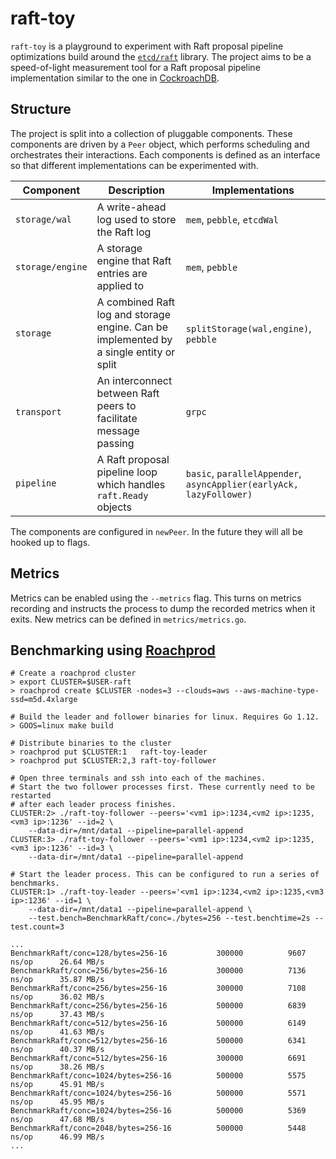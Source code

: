 # raft-toy

`raft-toy` is a playground to experiment with Raft proposal pipeline optimizations
build around the [`etcd/raft`](https://github.com/etcd-io/etcd/tree/master/raft)
library. The project aims to be a speed-of-light measurement tool for a Raft
proposal pipeline implementation similar to the one in [CockroachDB](https://github.com/cockroachdb/cockroach).

## Structure

The project is split into a collection of pluggable components. These components
are driven by a `Peer` object, which performs scheduling and orchestrates their
interactions. Each components is defined as an interface so that different
implementations can be experimented with.

| Component        |  Description                                                                           |  Implementations |
|------------------|----------------------------------------------------------------------------------------|------------------|
| `storage/wal`    | A write-ahead log used to store the Raft log                                           | `mem`, `pebble`, `etcdWal` |
| `storage/engine` | A storage engine that Raft entries are applied to                                      | `mem`, `pebble` |
| `storage`        | A combined Raft log and storage engine. Can be implemented by a single entity or split | `splitStorage(wal,engine)`, `pebble` |
| `transport`      | An interconnect between Raft peers to facilitate message passing                       | `grpc` |
| `pipeline`       | A Raft proposal pipeline loop which handles `raft.Ready` objects                       | `basic`, `parallelAppender`, `asyncApplier(earlyAck, lazyFollower)` |

The components are configured in `newPeer`. In the future they will all be hooked up to flags.

## Metrics

Metrics can be enabled using the `--metrics` flag. This turns on metrics
recording and instructs the process to dump the recorded metrics when it exits.
New metrics can be defined in `metrics/metrics.go`.

## Benchmarking using [Roachprod](https://github.com/cockroachdb/cockroach/tree/master/pkg/cmd/roachprod)

```
# Create a roachprod cluster
> export CLUSTER=$USER-raft
> roachprod create $CLUSTER -nodes=3 --clouds=aws --aws-machine-type-ssd=m5d.4xlarge

# Build the leader and follower binaries for linux. Requires Go 1.12.
> GOOS=linux make build

# Distribute binaries to the cluster
> roachprod put $CLUSTER:1   raft-toy-leader
> roachprod put $CLUSTER:2,3 raft-toy-follower

# Open three terminals and ssh into each of the machines.
# Start the two follower processes first. These currently need to be restarted
# after each leader process finishes.
CLUSTER:2> ./raft-toy-follower --peers='<vm1 ip>:1234,<vm2 ip>:1235,<vm3 ip>:1236' --id=2 \
    --data-dir=/mnt/data1 --pipeline=parallel-append
CLUSTER:3> ./raft-toy-follower --peers='<vm1 ip>:1234,<vm2 ip>:1235,<vm3 ip>:1236' --id=3 \
    --data-dir=/mnt/data1 --pipeline=parallel-append

# Start the leader process. This can be configured to run a series of benchmarks.
CLUSTER:1> ./raft-toy-leader --peers='<vm1 ip>:1234,<vm2 ip>:1235,<vm3 ip>:1236' --id=1 \
    --data-dir=/mnt/data1 --pipeline=parallel-append \
    --test.bench=BenchmarkRaft/conc=./bytes=256 --test.benchtime=2s --test.count=3

...
BenchmarkRaft/conc=128/bytes=256-16       	  300000	      9607 ns/op	  26.64 MB/s
BenchmarkRaft/conc=256/bytes=256-16       	  300000	      7136 ns/op	  35.87 MB/s
BenchmarkRaft/conc=256/bytes=256-16       	  300000	      7108 ns/op	  36.02 MB/s
BenchmarkRaft/conc=256/bytes=256-16       	  500000	      6839 ns/op	  37.43 MB/s
BenchmarkRaft/conc=512/bytes=256-16       	  500000	      6149 ns/op	  41.63 MB/s
BenchmarkRaft/conc=512/bytes=256-16       	  500000	      6341 ns/op	  40.37 MB/s
BenchmarkRaft/conc=512/bytes=256-16       	  300000	      6691 ns/op	  38.26 MB/s
BenchmarkRaft/conc=1024/bytes=256-16      	  500000	      5575 ns/op	  45.91 MB/s
BenchmarkRaft/conc=1024/bytes=256-16      	  500000	      5571 ns/op	  45.95 MB/s
BenchmarkRaft/conc=1024/bytes=256-16      	  500000	      5369 ns/op	  47.68 MB/s
BenchmarkRaft/conc=2048/bytes=256-16      	  500000	      5448 ns/op	  46.99 MB/s
...
```
